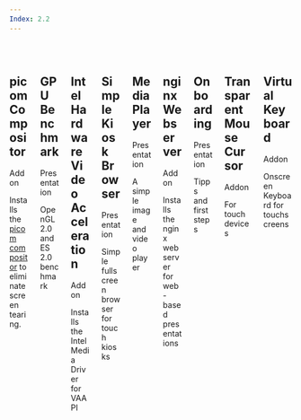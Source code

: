 ```yaml
---
Index: 2.2
---
```


<div class="columns is-multiline mt-3">
    <!-- picom -->
    <div class="column is-4-tablet is-6-desktop is-4-widescreen is-3-fullhd">
        <div class="card">
            <div class="card-image">
                <figure class="image is-16by9 m-0">
                    <img src="/assets/apps/picom-thumbnail.png" />
                </figure>
            </div>
            <div class="card-content">
                <div class="content">
                    <h2 class="title is-5 mb-2">picom Compositor</h2>
                    <span class="tag is-dark has-background-grey-light mb-3">Addon</span>
                    <p>Installs the <a href="https://github.com/yshui/picom">picom compositor</a> to eliminate screen tearing.</p>
                </div>
            </div>
        </div>
    </div>
    <!-- GPU Benchmark -->
    <div class="column is-4-tablet is-6-desktop is-4-widescreen is-3-fullhd">
        <div class="card">
            <div class="card-image">
                <figure class="image is-16by9 m-0">
                    <img src="/assets/apps/glmark2-thumbnail.jpg"/>
                </figure>
            </div>
            <div class="card-content">
                <div class="content">
                    <h2 class="title is-5 mb-2">GPU Benchmark</h2>
                    <span class="tag is-dark has-background-primary mb-3">Presentation</span>
                    <p>OpenGL 2.0 and ES 2.0 benchmark</p>
                </div>
            </div>
        </div>
    </div>
    <!-- Intel Hardware Video Acceleration -->
    <div class="column is-4-tablet is-6-desktop is-4-widescreen is-3-fullhd">
        <div class="card">
            <div class="card-image">
                <figure class="image is-16by9 m-0">
                    <img src="/assets/apps/intel-media-va-driver.png"/>
                </figure>
            </div>
            <div class="card-content">
                <div class="content">
                    <h2 class="title is-5 mb-2">Intel Hardware Video Acceleration</h2>
                    <span class="tag is-dark has-background-grey-light mb-3">Addon</span>
                    <p>Installs the Intel Media Driver for VAAPI</p>
                </div>
            </div>
        </div>
    </div>
    <!-- Kiosk Browser -->
    <div class="column is-4-tablet is-6-desktop is-4-widescreen is-3-fullhd">
        <div class="card">
            <div class="card-image">
                <figure class="image is-16by9 m-0">
                    <img src="/assets/apps/kiosk-browser-thumbnail.jpg"/>
                </figure>
            </div>
            <div class="card-content">
                <div class="content">
                    <h2 class="title is-5 mb-2">Simple Kiosk Browser</h2>
                    <span class="tag is-dark has-background-primary mb-3">Presentation</span>
                    <p>Simple fullscreen browser for touch kiosks</p>
                </div>
            </div>
        </div>
    </div>
    <!-- Media Player -->
    <div class="column is-4-tablet is-6-desktop is-4-widescreen is-3-fullhd">
        <div class="card">
            <div class="card-image">
                <figure class="image is-16by9 m-0">
                    <img src="/assets/apps/video-player-thumbnail.jpg"/>
                </figure>
            </div>
            <div class="card-content">
                <div class="content">
                    <h2 class="title is-5 mb-2">Media Player</h2>
                    <span class="tag is-dark has-background-primary mb-3">Presentation</span>
                    <p>A simple image and video player</p>
                </div>
            </div>
        </div>
    </div>
    <!-- nginx Webserver -->
    <div class="column is-4-tablet is-6-desktop is-4-widescreen is-3-fullhd">
        <div class="card">
            <div class="card-image">
                <figure class="image is-16by9 m-0">
                    <img src="/assets/apps/nginx-thumbnail.png"/>
                </figure>
            </div>
            <div class="card-content">
                <div class="content">
                    <h2 class="title is-5 mb-2">nginx Webserver</h2>
                    <span class="tag is-dark has-background-grey-light mb-3">Addon</span>
                    <p>Installs the nginx webserver for web-based presentations</p>
                </div>
            </div>
        </div>
    </div>
    <!-- Onboarding -->
    <div class="column is-4-tablet is-6-desktop is-4-widescreen is-3-fullhd">
        <div class="card">
            <div class="card-image">
                <figure class="image is-16by9 m-0">
                    <img src="/assets/apps/onboarding-thumbnail.png"/>
                </figure>
            </div>
            <div class="card-content">
                <div class="content">
                    <h2 class="title is-5 mb-2">Onboarding</h2>
                    <span class="tag is-dark has-background-primary mb-3">Presentation</span>
                    <p>Tipps and first steps</p>
                </div>
            </div>
        </div>
    </div>
    <!-- Transparent Mouse Cursor -->
    <div class="column is-4-tablet is-6-desktop is-4-widescreen is-3-fullhd">
        <div class="card">
            <div class="card-image">
                <figure class="image is-16by9 m-0">
                    <img src="/assets/apps/transparent-cursor-thumbnail.png"/>
                </figure>
            </div>
            <div class="card-content">
                <div class="content">
                    <h2 class="title is-5 mb-2">Transparent Mouse Cursor</h2>
                    <span class="tag is-dark has-background-grey-light mb-3">Addon</span>
                    <p>For touch devices</p>
                </div>
            </div>
        </div>
    </div>
    <!-- Virtual Keyboard -->
    <div class="column is-4-tablet is-6-desktop is-4-widescreen is-3-fullhd">
        <div class="card">
            <div class="card-image">
                <figure class="image is-16by9 m-0">
                    <img src="/assets/apps/virtual-keyboard-thumbnail.jpg"/>
                </figure>
            </div>
            <div class="card-content">
                <div class="content">
                    <h2 class="title is-5 mb-2">Virtual Keyboard</h2>
                    <span class="tag is-dark has-background-grey-light mb-3">Addon</span>
                    <p>Onscreen Keyboard for touchscreens</p>
                </div>
            </div>
        </div>
    </div>
</div>